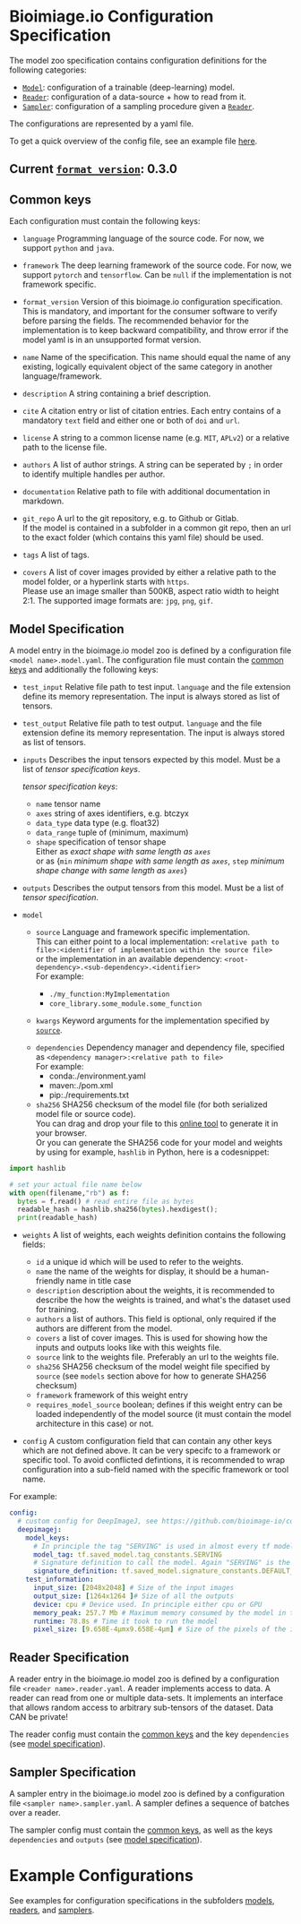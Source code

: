 # Bioimiage.io Configuration Specification

The model zoo specification contains configuration definitions for the following categories:
<!-- absorbed into model (for now): - `Transformation` configuration of a tensor to tensor transformation, that can be used for pre-processing operations (like normalization), post-processing, etc. -->
- [`Model`](#model-specification): configuration of a trainable (deep-learning) model.
- [`Reader`](#reader-specification): configuration of a data-source + how to read from it.
- [`Sampler`](#sampler-specification): configuration of a sampling procedure given a [`Reader`](#reader-specification).

The configurations are represented by a yaml file.

To get a quick overview of the config file, see an example file [here](./models/UNet2dExample.model.yaml).

## Current [`format_version`](#common-keys): 0.3.0


## Common keys
Each configuration must contain the following keys:
<!---
Do we have any optional config keys?
-->

- `language`
Programming language of the source code. For now, we support `python` and `java`.
<!---
What about `javascript`?
-->

- `framework`
The deep learning framework of the source code. For now, we support `pytorch` and `tensorflow`.
Can be `null` if the implementation is not framework specific.

- `format_version`
Version of this bioimage.io configuration specification. This is mandatory, and important for the consumer software to verify before parsing the fields.
The recommended behavior for the implementation is to keep backward compatibility, and throw error if the model yaml is in an unsupported format version.


- `name`
Name of the specification. This name should equal the name of any existing, logically equivalent object of the same category in another language/framework.

- `description`
A string containing a brief description. 

- `cite`
A citation entry or list of citation entries.
Each entry contains of a mandatory `text` field and either one or both of `doi` and `url`.

- `license`
A string to a common license name (e.g. `MIT`, `APLv2`) or a relative path to the license file.

- `authors`
A list of author strings. 
A string can be seperated by `;` in order to identify multiple handles per author.

-  `documentation`
Relative path to file with additional documentation in markdown.

- `git_repo`
A url to the git repository, e.g. to Github or Gitlab.\
If the model is contained in a subfolder in a common git repo, then an url to the exact folder (which contains this yaml file) should be used.

- `tags`
A list of tags.

- `covers`
A list of cover images provided by either a relative path to the model folder, or a hyperlink starts with `https`.\
Please use an image smaller than 500KB, aspect ratio width to height 2:1. The supported image formats are: `jpg`, `png`, `gif`.


<!-- not in use atm
## Transformation Specification

A transformation describes a stateless operation that takes a list of input tensors and produces a list of output tensors.

A confiuration entry in the bioimage.io model zoo is defined by a configuration file `<transformation name>.transformation.yaml`.
The configuration file must contain the [common keys](#common-keys) and the keys `inputs`, `outputs`, `dependencies`, `source`, and optionally `kwargs`.

### `inputs`
Describes the input tensors expected by this transformation.
Either a string from the following choices:
  - any: any number/shape of input tensors is accepted/returned

or a list of [tensor specifications](#common-keys).

### `outputs`
Either a string from the following choices:
  - any: any number/shape of input tensors is accepted/returned
  - identity: number/shape of output tensors is the same as input tensors
  - same number: same number of tensors as given to input is returned (shape may differ)

or a list of [tensor specifications](#common-keys).
--->



## Model Specification


A model entry in the bioimage.io model zoo is defined by a configuration file `<model name>.model.yaml`.
The configuration file must contain the [common keys](#common-keys) and additionally the following keys:

- `test_input`
Relative file path to test input. `language` and the file extension define its memory representation.
The input is always stored as list of tensors.

- `test_output`
Relative file path to test output. `language` and the file extension define its memory representation.
The input is always stored as list of tensors.

- `inputs` <!-- Force this to be explicit, or also allow any? -->
Describes the input tensors expected by this model.
Must be a list of *tensor specification keys*.

  *tensor specification keys*:
  - `name` tensor name
  - `axes` string of axes identifiers, e.g. btczyx
  - `data_type` data type (e.g. float32)
  - `data_range` tuple of (minimum, maximum)
  - `shape` specification of tensor shape\
    Either as *exact shape with same length as `axes`*\
    or as {`min` *minimum shape with same length as `axes`*, `step` *minimum shape change with same length as `axes`*} 
    
- `outputs`
Describes the output tensors from this model.
Must be a list of *tensor specification*.
<!--
Force this to be explicit, or also allow any, identity, same?
-->


- `model`
  - `source` Language and framework specific implementation.\
  This can either point to a local implementation:
  `<relative path to file>:<identifier of implementation within the source file>`\
  or the implementation in an available dependency:
  `<root-dependency>.<sub-dependency>.<identifier>`\
  For example:
    - `./my_function:MyImplementation`
    - `core_library.some_module.some_function`
    <!---
    java: <path-to-jar>:ClassName ?
    -->
 
  - `kwargs` Keyword arguments for the implementation specified by [`source`](#source).

  <!--- `I am not quite sure what we decided on for the uri identifiers in the end, I am sticking with the simplest option for now <format>+<protocoll>://<path>`, e.g.: `conda+file://./req.txt` -->  
  - `dependencies` Dependency manager and dependency file, specified as `<dependency manager>:<relative path to file>`\
  For example:
      - conda:./environment.yaml
      - maven:./pom.xml
      - pip:./requirements.txt
   - `sha256` SHA256 checksum of the model file (for both serialized model file or source code).\
   You can drag and drop your file to this [online tool](http://emn178.github.io/online-tools/sha256_checksum.html) to generate it in your browser.\
   Or you can generate the SHA256 code for your model and weights by using for example, `hashlib` in Python, here is a codesnippet:
```python
import hashlib

# set your actual file name below
with open(filename,"rb") as f:
  bytes = f.read() # read entire file as bytes
  readable_hash = hashlib.sha256(bytes).hexdigest();
  print(readable_hash)
  ```

<!---
Do we want any positional arguments ? mandatory or optional?
-->

- `weights`
A list of weights, each weights definition contains the following fields:
  - `id` a unique id which will be used to refer to the weights. <!-- maybe with special values like 'default'? -->
  - `name` the name of the weights for display, it should be a human-friendly name in title case
  - `description` description about the weights, it is recommended to describe the how the weights is trained, and what's the dataset used for training.
  - `authors` a list of authors. This field is optional, only required if the authors are different from the model.
  - `covers` a list of cover images. This is used for showing how the inputs and outputs looks like with this weights file.
  - `source` link to the weights file. Preferably an url to the weights file.
  - `sha256` SHA256 checksum of the model weight file specified by `source` (see `models` section above for how to generate SHA256 checksum)
  - `framework` framework of this weight entry
  - `requires_model_source` boolean; defines if this weight entry can be loaded independently of the model source (it must contain the model architecture in this case) or not.


- `config`
A custom configuration field that can contain any other keys which are not defined above. It can be very specifc to a framework or specific tool. To avoid conflicted defintions, it is recommended to wrap configuration into a sub-field named with the specific framework or tool name. 

For example:
```yaml
config:
  # custom config for DeepImageJ, see https://github.com/bioimage-io/configuration/issues/23
  deepimagej:
    model_keys:
      # In principle the tag "SERVING" is used in almost every tf model
      model_tag: tf.saved_model.tag_constants.SERVING
      # Signature definition to call the model. Again "SERVING" is the most general
      signature_definition: tf.saved_model.signature_constants.DEFAULT_SERVING_SIGNATURE_DEF_KEY
    test_information:  
      input_size: [2048x2048] # Size of the input images  
      output_size: [1264x1264 ]# Size of all the outputs  
      device: cpu # Device used. In principle either cpu or GPU  
      memory_peak: 257.7 Mb # Maximum memory consumed by the model in the device  
      runtime: 78.8s # Time it took to run the model
      pixel_size: [9.658E-4µmx9.658E-4µm] # Size of the pixels of the input
```
## Reader Specification

A reader entry in the bioimage.io model zoo is defined by a configuration file `<reader name>.reader.yaml`.
A reader implements access to data. A reader can read from one or multiple data-sets.
It implements an interface that allows random access to arbitrary sub-tensors of the dataset.
Data CAN be private!

The reader config must contain the [common keys](#common-keys) and the key `dependencies` (see [model specification](#model-specification)).


## Sampler Specification
A sampler entry in the bioimage.io model zoo is defined by a configuration file `<sampler name>.sampler.yaml`.
A sampler defines a sequence of batches over a reader. 

The sampler config must contain the [common keys](#common-keys), as well as the keys `dependencies` and `outputs` (see [model specification](#model-specification)).


# Example Configurations

See examples for configuration specifications in the subfolders [models](./models), [readers](./readers), and [samplers](./samplers).


<!--- The includes do not work
## Model

```yaml
[!INCLUDE[model config](./models/Unet2dExample.model.yaml)]
```

##  Reader

```yaml
[!INCLUDE[reader config](./readers/nN5.reader.yaml)]
```

##  Sampler

```yaml
[!INCLUDE[sampler config](./samplers/RandomBatch.sampler.yaml)]
```
-->
